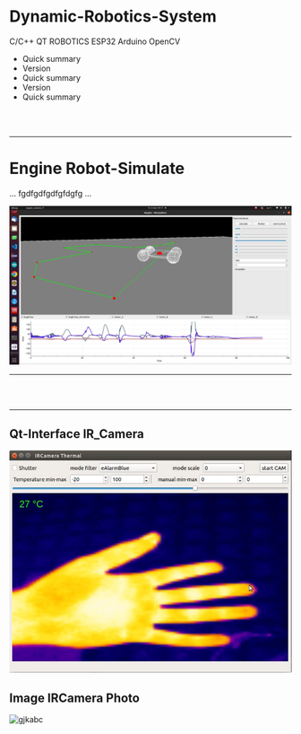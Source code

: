 # Dynamic-Robotics-System
C/C++ QT ROBOTICS ESP32 Arduino OpenCV

* Quick summary
* Version
* Quick summary
* Version
* Quick summary



<br/> <br/> 

***

# Engine Robot-Simulate 
...
fgdfgdfgdfgfdgfg
...

![bandicam 2020-07-31 03-50-36-209](https://github.com/werasaimon/IEngine_Robotics/blob/test/img/demo.png)

---
<br/> <br/> 
***

## Qt-Interface IR_Camera
![gjkabc](https://github.com/werasaimon/IRCamera_OpenCV__QtWidget/blob/main/image/thermal_img.png)

## Image IRCamera Photo
![gjkabc](http://documentation.evocortex.com/libirimager2/html/household.png)
<br/>
